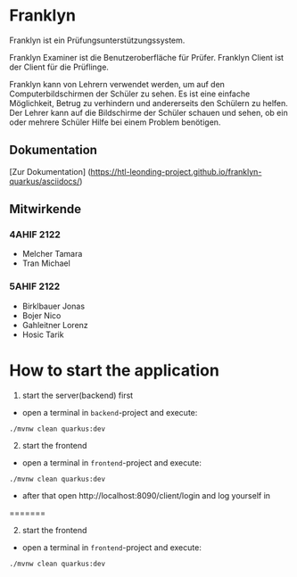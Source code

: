 # Franklyn

Franklyn ist ein Prüfungsunterstützungssystem.

Franklyn Examiner ist die Benutzeroberfläche für Prüfer. Franklyn Client ist der Client für die Prüflinge.

Franklyn kann von Lehrern verwendet werden, um auf den Computerbildschirmen der Schüler zu sehen.
Es ist eine einfache Möglichkeit, Betrug zu verhindern und andererseits den Schülern zu helfen.
Der Lehrer kann auf die Bildschirme der Schüler schauen und sehen, ob ein oder mehrere Schüler Hilfe bei einem Problem benötigen.


## Dokumentation
[Zur Dokumentation] (https://htl-leonding-project.github.io/franklyn-quarkus/asciidocs/)

## Mitwirkende

### 4AHIF 2122

* Melcher Tamara
* Tran Michael

### 5AHIF 2122
* Birklbauer Jonas
* Bojer Nico
* Gahleitner Lorenz
* Hosic Tarik

# How to start the application

1. start the server(backend) first

* open a terminal in `backend`-project and execute:

`./mvnw clean quarkus:dev`

2. start the frontend

* open a terminal in `frontend`-project and execute:

`./mvnw clean quarkus:dev`

* after that open http://localhost:8090/client/login and log yourself in

=======

2. start the frontend

* open a terminal in `frontend`-project and execute:

`./mvnw clean quarkus:dev`
